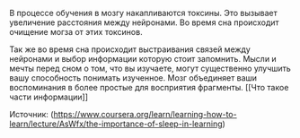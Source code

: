В процессе обучения в мозгу накапливаются токсины. Это вызывает увеличение расстояния между нейронами. Во время сна происходит очищение могза от этих токсинов.

Так же во время сна происходит выстраивания связей между нейронами и выбор информации которую стоит запомнить. Мысли и мечты перед сном о том, что вы изучаете, могут существенно улучшить вашу способность понимать изученное. Мозг объединяет ваши воспоминания в более простые для восприятия фрагменты. [[Что такое части информации]]

Источник: (https://www.coursera.org/learn/learning-how-to-learn/lecture/AsWfx/the-importance-of-sleep-in-learning)
